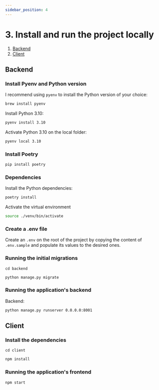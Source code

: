 ```yaml
---
sidebar_position: 4
---
```

# 3. Install and run the project locally

1. [Backend](#backend)
2. [Client](#client)

## Backend

### Install Pyenv and Python version

I recommend using `pyenv` to install the Python version of your choice:

```bash
brew install pyenv
```

Install Python 3.10:

```bash
pyenv install 3.10
```

Activate Python 3.10 on the local folder:

```bash
pyenv local 3.10
```

### Install Poetry

```bash
pip install poetry
```

### Dependencies

Install the Python dependencies:

```bash
poetry install
```

Activate the virtual environment

```bash
source ./venv/bin/activate
```

### Create a .env file

Create an `.env` on the root of the project by copying the content of `.env.sample` and populate its values to the desired ones.

### Running the initial migrations

```
cd backend
```

```bash
python manage.py migrate
```

### Running the application's backend

Backend:
```bash
python manage.py runserver 0.0.0.0:8001
```

## Client

### Install the dependencies

```
cd client
```

```bash
npm install
```

### Running the application's frontend

```bash
npm start
```